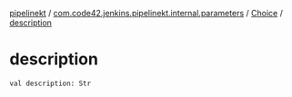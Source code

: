 [pipelinekt](../../index.md) / [com.code42.jenkins.pipelinekt.internal.parameters](../index.md) / [Choice](index.md) / [description](./description.md)

# description

`val description: Str`